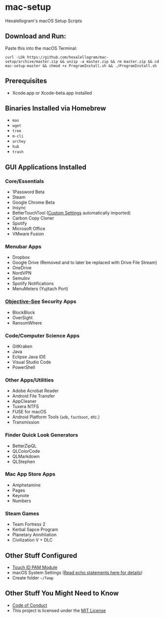 # mac-setup

Hexalellogram's macOS Setup Scripts

## Download and Run:
Paste this into the macOS Terminal:

`curl -LOk https://github.com/hexalellogram/mac-setup/archive/master.zip && unzip -a master.zip && rm master.zip && cd mac-setup-master && chmod +x ProgramInstall.sh && ./ProgramInstall.sh`

## Prerequisites
- Xcode.app or Xcode-beta.app installed

## Binaries Installed via Homebrew
- `mas`
- `wget`
- `tree`
- `m-cli`
- `archey`
- `hub`
- `trash`

## GUI Applications Installed

### Core/Essentials
- 1Password Beta
- Steam
- Google Chrome Beta
- Insync
- BetterTouchTool ([Custom Settings](https://github.com/hexalellogram/mac-setup/wiki/BTT-Shortcuts) automatically imported)
- Carbon Copy Cloner
- Spotify
- Microsoft Office
- VMware Fusion

### Menubar Apps
- Dropbox
- Google Drive (Removed and to later be replaced with Drive File Stream) 
- OneDrive
- NordVPN
- Semulov
- Spotify Notifications
- MenuMeters (Yujitach Port)

### [Objective-See](https://objective-see.com/) Security Apps
- BlockBlock
- OverSight
- RansomWhere

### Code/Computer Science Apps
- GitKraken
- Java
- Eclipse Java IDE
- Visual Studio Code
- PowerShell

### Other Apps/Utilities
- Adobe Acrobat Reader
- Android File Transfer
- AppCleaner
- Tuxera NTFS
- FUSE for macOS
- Android Platform Tools (`adb`, `fastboot`, etc.)
- Transmission

### Finder Quick Look Generators
- BetterZipQL
- QLColorCode
- QLMarkdown
- QLStephen

### Mac App Store Apps
- Amphetamine
- Pages
- Keynote
- Numbers


### Steam Games
- Team Fortress 2
- Kerbal Sapce Program
- Planetary Annihliation
- Civilization V + DLC

## Other Stuff Configured
- [Touch ID PAM Module](https://github.com/hamzasood/pam_touchid)
- macOS System Settings ([Read echo statements here for details](https://github.com/hexalellogram/mac-setup/blob/master/SystemSettings.sh))
- Create folder `~/Temp`

## Other Stuff You Might Need to Know
- [Code of Conduct](https://github.com/hexalellogram/mac-setup/blob/master/CODE_OF_CONDUCT.md)
- This project is licensed under the [MIT License](https://github.com/hexalellogram/mac-setup/blob/master/LICENSE)

